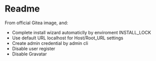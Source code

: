 # Readme

From official Gitea image, and: 

- Complete install wizard automaticlly by enviroment INSTALL_LOCK
- Use default URL localhost for Host/Root_URL settings
- Create admin credential by admin cli
- Disable user register
- Disable Gravatar

